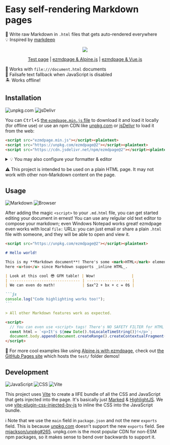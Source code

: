 # Easy self-rendering Markdown pages

📝 Write raw Markdown in `.html` files that gets auto-rendered everywhere \
💡 Inspired by [markdeep]

<div align="center">

![](https://github.com/togajam/ezmdpage/assets/61068799/6272eb94-1b39-4e5b-9bea-9257b2e2c4b9)

<!-- prettier-ignore -->
[Test page](https://togajam.github.io/ezmdpage/)
| [ezmdpage & Alpine.js](https://togajam.github.io/ezmdpage/alpinejs.html)
| [ezmdpage & Vue.js](https://togajam.github.io/ezmdpage/vuejs.html)

</div>

📂 Works with `file:///document.html` documents \
📜 Failsafe text fallback when JavaScript is disabled \
🏝️ Works offline!

## Installation

![unpkg.com](https://img.shields.io/static/v1?style=for-the-badge&message=unpkg.com&color=EFEFEF&logo=Udemy&logoColor=8B4513&label=)
![jsDelivr](https://img.shields.io/static/v1?style=for-the-badge&message=jsDelivr&color=E84D3D&logo=jsDelivr&logoColor=FFFFFF&label=)

You can <kbd><kbd>Ctrl</kbd>+<kbd>S</kbd></kbd> [the `ezmdpage.min.js` file] to
download it and load it locally (for offline use) or use an npm CDN like
[unpkg.com] or [jsDelivr] to load it from the web:

<!-- prettier-ignore -->
```html
<script src="ezmdpage.min.js"></script><plaintext>
<script src="https://unpkg.com/ezmdpage@2"></script><plaintext>
<script src="https://cdn.jsdelivr.net/npm/ezmdpage@2"></script><plaintext>
```

<details><summary>💡 You may also configure your formatter & editor</summary>

To get the best editing experience, you can configure Prettier or your other
favorite formatter to use its Markdown parser/beautifier on `.html` files.

```jsonc
// package.json
{
  "prettier": {
    "overrides": [
      {
        "files": ["*.html"],
        "options": {
          "parser": "markdown"
        }
      }
    ]
  }
}
```

💡 You can also use a custom suffix like `.ezmdpage.html` or something if you
have other non-ezmdpage HTML content in your workspace too.

⚛️ To get proper syntax highlighting in VS Code, you'll need to configure it to
use its Markdown mode for `.html` files. You can do this by adding this to your
`.vscode/settings.json` file:

```jsonc
{
  "files.associations": {
    "*.html": "markdown"
  }
}
```

</details>

⚠️ This project is intended to be used on a plain HTML page. It may not work
with other non-Markdown content on the page.

## Usage

![Markdown](https://img.shields.io/static/v1?style=for-the-badge&message=Markdown&color=000000&logo=Markdown&logoColor=FFFFFF&label=)
![Browser](https://img.shields.io/static/v1?style=for-the-badge&message=Browser&color=4285F4&logo=Google+Chrome&logoColor=FFFFFF&label=)

After adding the magic `<script>` to your `.md.html` file, you can get started
editing your document in ernest! You can use any relgular old text editor to
compose your markdown; even Windows Notepad works great! ezmdpage even works
with local `file:` URLs: you can just email or share a plain `.html` file with
someone, and they will be able to open and view it.

````md
<script src="https://unpkg.com/ezmdpage@2"></script><plaintext>

# Hello world!

This is my **Markdown document**! There's some <mark>HTML</mark> elements in
here <u>too</u> since Markdown supports _inline HTML_.

| Look at this cool 😎 GFM table! | Wow!                |
| ------------------------------- | ------------------- |
| We can even do math!            | $ax^2 + bx + c = 0$ |

```js
console.log("Code highlighting works too!");
```

> All other Markdown features work as expected.

<script>
  // You can even use <script> tags! There's NO SAFETY FILTER for HTML elements.
  const html = `<p>It's ${new Date().toLocaleTimeString()}!</p>`;
  document.body.append(document.createRange().createContextualFragment(html));
</script>
````

🤩 For more cool examples like using [Alpine.js with ezmdpage], check out [the
GitHub Pages site] which hosts the `test/` folder demos!

## Development

![JavaScript](https://img.shields.io/static/v1?style=for-the-badge&message=JavaScript&color=222222&logo=JavaScript&logoColor=F7DF1E&label=)
![CSS](https://img.shields.io/static/v1?style=for-the-badge&message=CSS&color=1572B6&logo=CSS3&logoColor=FFFFFF&label=)
![Vite](https://img.shields.io/static/v1?style=for-the-badge&message=Vite&color=646CFF&logo=Vite&logoColor=FFFFFF&label=)

This project uses [Vite] to create a IIFE bundle of all the CSS and JavaScript
that gets injected into the page. It's basically just [Marked] & [HighlightJS].
We use [vite-plugin-css-injected-by-js] to inline the CSS into the JavaScript
bundle.

ℹ Note that we use the `main` field in `package.json` and not the new `exports`
field. This is because [unpkg.com] doesn't support the new `exports` field. See
[mjackson/unpkg#265]. unpkg.com is the most popular CDN for non-ESM npm
packages, so it makes sense to bend over backwards to support it.

<!-- prettier-ignore-start -->
[markdeep]: https://casual-effects.com/markdeep/
[marked]: https://marked.js.org/
[highlightjs]: https://highlightjs.org/
[mjackson/unpkg#265]: https://github.com/mjackson/unpkg/issues/265
[vite]: https://vitejs.dev/
[unpkg.com]: https://unpkg.com/
[jsdelivr]: https://www.jsdelivr.com/
[vite-plugin-css-injected-by-js]: https://github.com/marco-prontera/vite-plugin-css-injected-by-js#readme
[alpine.js with ezmdpage]: https://togajam.github.io/ezmdpage/alpinejs.html
[the github pages site]: https://togajam.github.io/ezmdpage/
[the `ezmdpage.min.js` file]: https://togajam.github.io/ezmdpage/ezmdpage.min.js
<!-- prettier-ignore-end -->
